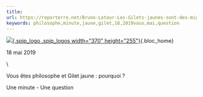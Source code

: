 ```yaml
---
title: 
url: https://reporterre.net/Bruno-Latour-Les-Gilets-jaunes-sont-des-migrants-de-l-interieur-quittes-par
keywords: philosophe,minute,jaune,gilet,18,2019vous,mai,question
---
```

[![](local/cache-gd2/7f/898717de38a1246911662cfc8a2d8f.jpg?1558169942){.spip_logo .spip_logos width="370" height="255"}](Vous-etes-philosophe-et-Gilet-jaune-pourquoi){.bloc_home}

18 mai 2019

\

Vous êtes philosophe et Gilet jaune : pourquoi ?

Une minute - Une question
